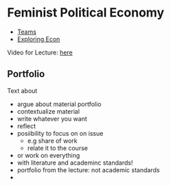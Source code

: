 # Feminist Political Economy



- [Teams](https://teams.microsoft.com/l/team/19%3agraXLIDaP-zJRjm5SP7i1Fm4KAeePzGC0HkXsIoCPLI1%40thread.tacv2/conversations?groupId=fb04b90e-8a46-4bac-af13-aa86ce651ce9&tenantId=6a545df8-ec81-4cf7-b120-d67ca1d4cddb)
- [Exploring Econ](https://www.exploring-economics.org/en/discover/feminist-political-economy-a-global-perspective/)

Video for Lecture: [here](https://www.cccb.org/en/multimedia/videos/angela-davis/227656)



## Portfolio

Text about 

- argue about material portfolio
- contextualize material
- write whatever you want
- reflect
- posiibility to focus on on issue
    - e.g share of work
    - relate it to the course
- or work on everything
- with literature and academinc standards!
- portfolio from the lecture: not academic standards
- 





